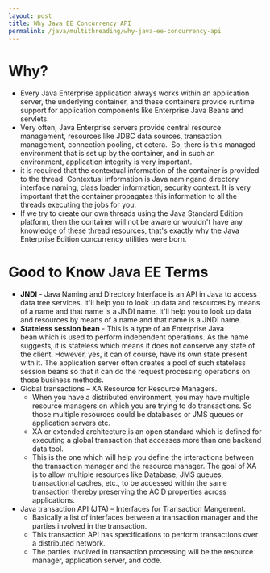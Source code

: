 ```yaml
---
layout: post
title: Why Java EE Concurrency API
permalink: /java/multithreading/why-java-ee-concurrency-api
---
```



# Why?
- Every Java Enterprise application always works within an application server, the underlying container, and these containers provide runtime support for application components like Enterprise Java Beans and servlets.
- Very often, Java Enterprise servers provide central resource management, resources like JDBC data sources, transaction management, connection pooling, et cetera.  So, there is this managed environment that is set up by the container, and in such an environment, application integrity is very important.
- it is required that the contextual information of the container is provided to the thread. Contextual information is Java namingand directory interface naming, class loader information, security context. It is very important that the container propagates this information to all the threads executing the jobs for you. 
- If we try to create our own threads using the Java Standard Edition platform, then the container will not be aware or wouldn't have any knowledge of these thread resources, that's exactly why the Java Enterprise Edition concurrency utilities were born.

# Good to Know Java EE Terms

- **JNDI** - Java Naming and Directory Interface is an API in Java to access data tree services. It'll help you to look up data and resources by means of a name and that name is a JNDI name. It'll help you to look up data and resources by means of a name and that name is a JNDI name.
- **Stateless session bean** - This is a type of an Enterprise Java bean which is used to perform independent operations. As the name suggests, it is stateless which means it does not conserve any state of the client. However, yes, it can of course, have its own state present with it. The application server often creates a pool of such stateless session beans so that it can do the request processing operations on those business methods.
- Global transactions – XA Resource for Resource Managers. 
	- When you have a distributed environment, you may have multiple resource managers on which you are trying to do transactions. So those multiple resources could be databases or JMS queues or application servers etc. 
	- XA or extended architecture,is an open standard which is defined for executing a global transaction that accesses more than one backend data tool. 
	- This is the one which will help you define the interactions between the transaction manager and the resource manager. The goal of XA is to allow multiple resources like Database, JMS queues, transactional caches, etc., to be accessed within the same transaction thereby preserving the ACID properties across applications.
- Java transaction API (JTA) – Interfaces for Transaction Mangement.
	- Basically a list of interfaces between a transaction manager and the parties involved in the transaction. 
	- This transaction API has specifications to perform transactions over a distributed network. 
	- The parties involved in transaction processing will be the resource manager, application server, and code.
